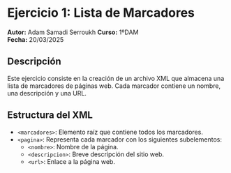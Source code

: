 # Ejercicio 1: Lista de Marcadores

**Autor:** Adam Samadi Serroukh
**Curso:** 1ºDAM  
**Fecha:** 20/03/2025  

## Descripción  
Este ejercicio consiste en la creación de un archivo XML que almacena una lista de marcadores de páginas web. Cada marcador contiene un nombre, una descripción y una URL.  

## Estructura del XML  
- `<marcadores>`: Elemento raíz que contiene todos los marcadores.  
- `<pagina>`: Representa cada marcador con los siguientes subelementos:  
  - `<nombre>`: Nombre de la página.  
  - `<descripcion>`: Breve descripción del sitio web.  
  - `<url>`: Enlace a la página web.  
